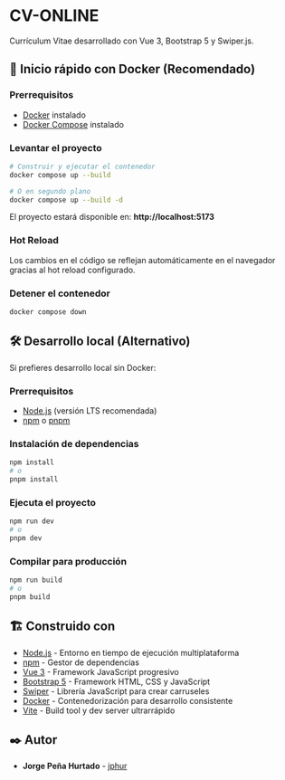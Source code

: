 # CV-ONLINE

Currículum Vitae desarrollado con Vue 3, Bootstrap 5 y Swiper.js.

## 🚀 Inicio rápido con Docker (Recomendado)

### Prerrequisitos

-   [Docker](https://www.docker.com/get-started) instalado
-   [Docker Compose](https://docs.docker.com/compose/install/) instalado

### Levantar el proyecto

```bash
# Construir y ejecutar el contenedor
docker compose up --build

# O en segundo plano
docker compose up --build -d
```

El proyecto estará disponible en: **http://localhost:5173**

### Hot Reload

Los cambios en el código se reflejan automáticamente en el navegador gracias al hot reload configurado.

### Detener el contenedor

```bash
docker compose down
```

## 🛠️ Desarrollo local (Alternativo)

Si prefieres desarrollo local sin Docker:

### Prerrequisitos

-   [Node.js](https://nodejs.org) (versión LTS recomendada)
-   [npm](https://www.npmjs.com) o [pnpm](https://pnpm.io)

### Instalación de dependencias

```sh
npm install
# o
pnpm install
```

### Ejecuta el proyecto

```sh
npm run dev
# o
pnpm dev
```

### Compilar para producción

```sh
npm run build
# o
pnpm build
```

## 🏗️ Construido con

-   [Node.js](https://nodejs.org) - Entorno en tiempo de ejecución multiplataforma
-   [npm](https://www.npmjs.com) - Gestor de dependencias
-   [Vue 3](https://vuejs.org/) - Framework JavaScript progresivo
-   [Bootstrap 5](https://getbootstrap.com) - Framework HTML, CSS y JavaScript
-   [Swiper](https://swiperjs.com/) - Librería JavaScript para crear carruseles
-   [Docker](https://www.docker.com) - Contenedorización para desarrollo consistente
-   [Vite](https://vitejs.dev) - Build tool y dev server ultrarrápido

## ✒️ Autor

-   **Jorge Peña Hurtado** - [jphur](https://github.com/jphur)
